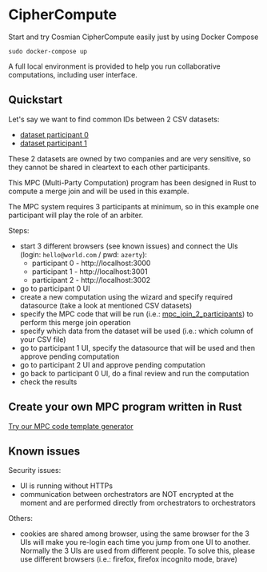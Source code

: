 # CipherCompute

Start and try Cosmian CipherCompute easily just by using Docker Compose

```console
sudo docker-compose up
```

A full local environment is provided to help you run collaborative computations, including user interface.

## Quickstart

Let's say we want to find common IDs between 2 CSV datasets:
- [dataset participant 0](data/participant_0/data.csv)
- [dataset participant 1](data/participant_1/data.csv)

These 2 datasets are owned by two companies and are very sensitive, so they cannot be shared in cleartext to each other participants.

This MPC (Multi-Party Computation) program has been designed in Rust to compute a merge join and will be used in this example.

The MPC system requires 3 participants at minimum, so in this example one participant will play the role of an arbiter.

Steps:
- start 3 different browsers (see known issues) and connect the UIs (login: `hello@world.com` / pwd: `azerty`):
  - participant 0 - http://localhost:3000
  - participant 1 - http://localhost:3001
  - participant 2 - http://localhost:3002
- go to participant 0 UI
- create a new computation using the wizard and specify required datasource (take a look at mentioned CSV datasets)
- specify the MPC code that will be run (i.e.: [mpc_join_2_participants](https://github.com/Cosmian/mpc_join_2_participants.git)) to perform this merge join operation
- specify which data from the dataset will be used (i.e.: which column of your CSV file)
- go to participant 1 UI, specify the datasource that will be used and then approve pending computation
- go to participant 2 UI and approve pending computation
- go back to participant 0 UI, do a final review and run the computation
- check the results

## Create your own MPC program written in Rust

[Try our MPC code template generator](https://github.com/Cosmian/mpc_rust_template)

## Known issues

Security issues:
- UI is running without HTTPs
- communication between orchestrators are NOT encrypted at the moment and are performed directly from orchestrators to orchestrators

Others:
- cookies are shared among browser, using the same browser for the 3 UIs will make you re-login each time you jump from one UI to another. Normally the 3 UIs are used from different people. To solve this, please use different browsers (i.e.: firefox, firefox incognito mode, brave)
